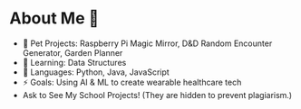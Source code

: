 # About Me 👋

- 🔭 Pet Projects: Raspberry Pi Magic Mirror, D&D Random Encounter Generator, Garden Planner
- 🌱 Learning: Data Structures
- 💬 Languages: Python, Java, JavaScript
- ⚡ Goals: Using AI & ML to create wearable healthcare tech
- Ask to See My School Projects! (They are hidden to prevent plagiarism.)
